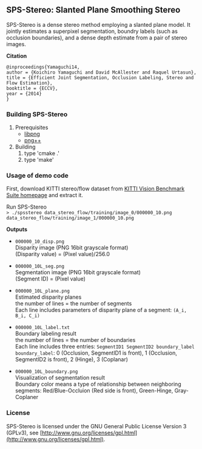 ## SPS-Stereo: Slanted Plane Smoothing Stereo

SPS-Stereo is a dense stereo method employing a slanted plane model. It jointly estimates a superpixel segmentation, boundry labels (such as occlusion boundaries), and a dense depth estimate from a pair of stereo images.

**Citation**  

    @inproceedings{Yamaguchi14,
    author = {Koichiro Yamaguchi and David McAllester and Raquel Urtasun},
    title = {Efficient Joint Segmentation, Occlusion Labeling, Stereo and Flow Estimation},
    booktitle = {ECCV},
    year = {2014}
    }


### Building SPS-Stereo

1. Prerequisites
    * [libpng](http://www.libpng.org/pub/png/libpng.html)
    * [png++](http://www.nongnu.org/pngpp/)
2. Building
    1. type 'cmake .'
    2. type 'make'


### Usage of demo code

First, download KITTI stereo/flow dataset from [KITTI Vision Benchmark Suite homepage](http://www.cvlibs.net/datasets/kitti/eval_stereo_flow.php?benchmark=stereo) and extract it.

Run SPS-Stereo  
`> ./spsstereo data_stereo_flow/training/image_0/000000_10.png data_stereo_flow/training/image_1/000000_10.png`

**Outputs**  

* `000000_10_disp.png`  
Disparity image (PNG 16bit grayscale format)  
(Disparity value) = (Pixel value)/256.0

* `000000_10L_seg.png`  
Segmentation image (PNG 16bit grayscale format)  
(Segment ID) = (Pixel value)

* `000000_10L_plane.png`  
Estimated disparity planes  
the number of lines = the number of segments  
Each line includes parameters of disparity plane of a segment: `(A_i, B_i, C_i)`

* `000000_10L_label.txt`  
Boundary labeling result  
the number of lines = the number of boundaries  
Each line includes three entries: `SegmentID1 SegmentID2 boundary_label`  
`boundary_label`: 0 (Occlusion, SegmentID1 is front), 1 (Occlusion, SegmentID2 is front), 2 (Hinge), 3 (Coplanar)

* `000000_10L_boundary.png`  
Visualization of segmentation result  
Boundary color means a type of relationship between neighboring segments: Red/Blue-Occluion (Red side is front), Green-Hinge, Gray- Coplaner


### License
SPS-Stereo is licensed under the GNU General Public License Version 3 (GPLv3), see [http://www.gnu.org/licenses/gpl.html](http://www.gnu.org/licenses/gpl.html).
